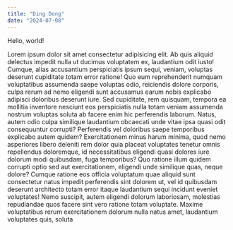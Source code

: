 ```yaml
---
title: "Ding Dong"
date: "2024-07-08"
---
```


Hello, world!

Lorem ipsum dolor sit amet consectetur adipisicing elit. Ab quis aliquid delectus impedit nulla ut ducimus voluptatem ex, laudantium odit iusto! Cumque, alias accusantium perspiciatis ipsum sequi, veniam, voluptas deserunt cupiditate totam error ratione! Quo eum reprehenderit numquam voluptatibus assumenda saepe voluptas odio, reiciendis dolore corporis, culpa rerum ad nemo eligendi sunt accusamus earum nobis explicabo adipisci doloribus deserunt iure. Sed cupiditate, rem quisquam, tempora ea mollitia inventore nesciunt eos perspiciatis nulla totam veniam assumenda nostrum voluptas soluta ab facere enim hic perferendis laborum. Natus, autem odio culpa similique laudantium obcaecati unde vitae ipsa quasi odit consequuntur corrupti? Perferendis vel doloribus saepe temporibus explicabo autem quidem? Exercitationem minus harum minima, quod nemo asperiores libero deleniti rem dolor quia placeat voluptates tenetur omnis repellendus doloremque, id necessitatibus eligendi quasi dolores iure dolorum modi quibusdam, fuga temporibus? Quo ratione illum quidem corrupti optio sed aut exercitationem, eligendi unde similique quas, neque dolore? Cumque ratione eos officia voluptatum quae aliquid sunt consectetur natus impedit perferendis sint dolorem ut, vel id quibusdam deserunt architecto totam error itaque laudantium sequi incidunt eveniet voluptates! Nemo suscipit, autem eligendi dolorum laboriosam, molestias repudiandae quos facere sint vero ratione totam voluptate. Maxime voluptatibus rerum exercitationem dolorum nulla natus amet, laudantium voluptates quis, soluta 